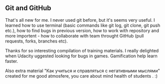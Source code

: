 ## Git and GitHub

That's all new for me. I never used git before, but it's seems very useful. I learned how to use terminal (basic commands like git log, git clone, git push etc.), how to find bugs in previous version, how to work with repository and more importent - how to collaborate with team throught GitHub (pull requests, forks, branches etc).

Thanks for so interesting compilation of training materials. I really delighted when Udacity uggested looking for bugs in games. Gamification help learn faster.

Also extra material "Как учиться и справляться с негативными мыслями" created for me good atmosfere, you care about mind health of students . :)
